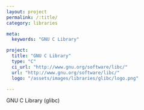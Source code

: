 ```yaml
---
layout: project
permalink: /:title/
category: libraries

meta:
  keywords: "GNU C Library"

project:
  title: "GNU C Library"
  type: "C"
  ci_url: "http://www.gnu.org/software/libc/"
  url: "http://www.gnu.org/software/libc/"
  logo: "/assets/images/libraries/glibc/logo.png"

---
```

<p>GNU C Library (glibc)</p>